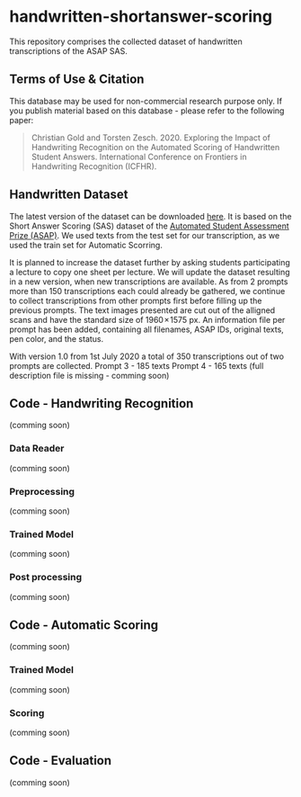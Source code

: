 # handwritten-shortanswer-scoring

This repository comprises the collected dataset of handwritten transcriptions of the ASAP SAS.  

## Terms of Use & Citation
This database may be used for non-commercial research purpose only. 
If you publish material based on this database - please refer to the following paper:

> Christian Gold and Torsten Zesch. 2020. Exploring the Impact of Handwriting Recognition on the Automated Scoring of Handwritten Student Answers. International Conference on Frontiers in Handwriting Recognition (ICFHR).

## Handwritten Dataset
The latest version of the dataset can be downloaded [here](https://www.ltl.uni-due.de/content/6-software/handwritten-asap-sas-v1.zip).
It is based on the Short Answer Scoring (SAS) dataset of the [Automated Student Assessment Prize (ASAP)](https://www.kaggle.com/c/asap-sas).
We used texts from the test set for our transcription, as we used the train set for Automatic Scorring.

It is planned to increase the dataset further by asking students participating a lecture to copy one sheet per lecture. 
We will update the dataset resulting in a new version, when new transcriptions are available. 
As from 2 prompts more than 150 transcriptions each could already be gathered, we continue to collect transcriptions from other prompts first before filling up the previous prompts. 
The text images presented are cut out of the alligned scans and have the standard size of 1960 × 1575 px.
An information file per prompt has been added, containing all filenames, ASAP IDs, original texts, pen color, and the status.

With version 1.0 from 1st July 2020 a total of 350 transcriptions out of two prompts are collected.
Prompt 3 - 185 texts
Prompt 4 - 165 texts (full description file is missing - comming soon)

## Code - Handwriting Recognition 
(comming soon)
### Data Reader
(comming soon)
### Preprocessing
(comming soon)
### Trained Model
(comming soon)
### Post processing
(comming soon)
## Code - Automatic Scoring
(comming soon)
### Trained Model
(comming soon)
### Scoring
(comming soon)
## Code - Evaluation
(comming soon)
